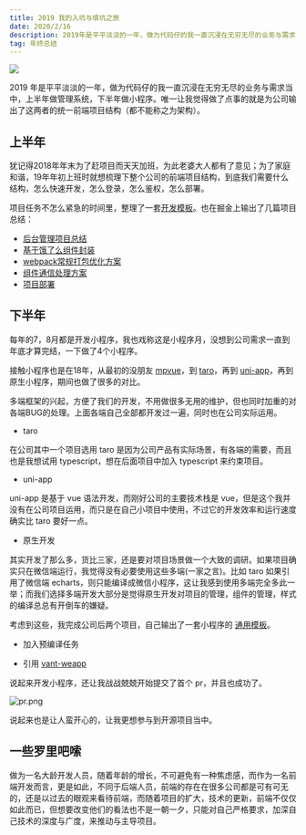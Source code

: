 ```yaml
---
title: 2019 我的入坑与填坑之旅
date: 2020/2/16
description: 2019年是平平淡淡的一年，做为代码仔的我一直沉浸在无穷无尽的业务与需求当中
tag: 年终总结
---
```


![](https://s2.ax1x.com/2019/12/24/l9bzRI.png)

2019 年是平平淡淡的一年，做为代码仔的我一直沉浸在无穷无尽的业务与需求当中，上半年做管理系统，下半年做小程序。唯一让我觉得做了点事的就是为公司输出了这两者的统一前端项目结构（都不能称之为架构）。

## 上半年

犹记得2018年年末为了赶项目而天天加班，为此老婆大人都有了意见；为了家庭和谐，19年年初上班时就想梳理下整个公司的前端项目结构，到底我们需要什么结构，怎么快速开发，怎么登录，怎么鉴权，怎么部署。

项目任务不怎么紧急的时间里，整理了一套[开发模板](https://github.com/imondo/vue-template)。也在掘金上输出了几篇项目总结：

- [后台管理项目总结](https://juejin.im/post/5cedfea96fb9a07ef06f761e)
- [基于饿了么组件封装](https://juejin.im/post/5d155e99e51d455071250b50#heading-6)
- [webpack常规打包优化方案](https://juejin.im/post/5cf7807d51882519371f2467)
- [组件通信处理方案](https://juejin.im/post/5ce3c9fce51d454d56535754)
- [项目部署](https://juejin.im/post/5cf0800b6fb9a07ee85c0f89)


## 下半年

每年的7，8月都是开发小程序，我也戏称这是小程序月，没想到公司需求一直到年底才算完结，一下做了4个小程序。

接触小程序也是在18年，从最初的没朋友 [mpvue](http://mpvue.com/)，到 [taro](https://taro.jd.com/)，再到 [uni-app](https://uniapp.dcloud.io/)，再到原生小程序，期间也做了很多的对比。

多端框架的兴起，方便了我们的开发，不用做很多无用的维护，但也同时加重的对各端BUG的处理。上面各端自己全部都开发过一遍，同时也在公司实际运用。

- taro

在公司其中一个项目选用 taro 是因为公司产品有实际场景，有各端的需要，而且也是我想试用 typescript，想在后面项目中加入 typescript 来约束项目。

- uni-app

uni-app 是基于 vue 语法开发，而刚好公司的主要技术栈是 vue，但是这个我并没有在公司项目运用，而只是在自己小项目中使用，不过它的开发效率和运行速度确实比 taro 要好一点。

- 原生开发

其实开发了那么多，货比三家，还是要对项目场景做一个大致的调研。如果项目确实只在微信端运行，我觉得没有必要使用这些多端(一家之言)。比如  taro 如果引用了微信端 echarts，则只能编译成微信小程序，这让我感到使用多端完全多此一举；而我们选择多端开发大部分是觉得原生开发对项目的管理，组件的管理，样式的编译总总有开倒车的嫌疑。

考虑到这些，我完成公司后两个项目，自己输出了一套小程序的 [通用模板](https://github.com/imondo/mini-apps)。

- 加入预编译任务

- 引用 [vant-weapp](https://youzan.github.io/vant-weapp/#/intro)

说起来开发小程序，还让我战战兢兢开始提交了首个 pr，并且也成功了。


![pr.png](https://s2.ax1x.com/2020/01/04/ldOzPe.png)

说起来也是让人蛮开心的，让我更想参与到开源项目当中。

## 一些罗里吧嗦

做为一名大龄开发人员，随着年龄的增长，不可避免有一种焦虑感，而作为一名前端开发而言，更是如此，不同于后端人员，前端的存在在很多公司都是可有可无的，还是以过去的眼观来看待前端，而随着项目的扩大，技术的更新，前端不仅仅如此而已，但想要改变他们的看法也不是一朝一夕，只能对自己严格要求，加深自己技术的深度与广度，来推动与主导项目。
